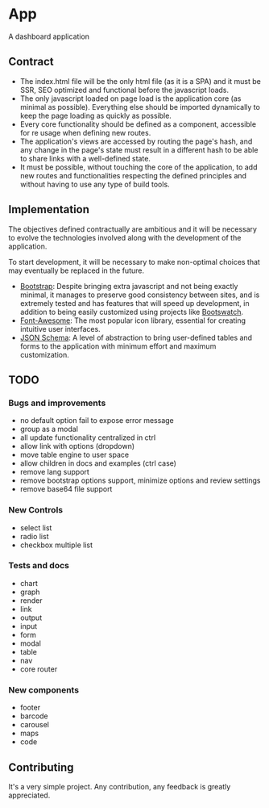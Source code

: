 # App
A dashboard application 

## Contract
 - The index.html file will be the only html file (as it is a SPA) and it must
be SSR, SEO optimized and functional before the javascript loads.
 - The only javascript loaded on page load is the application core (as minimal
as possible). Everything else should be imported dynamically to keep the page
loading as quickly as possible.
 - Every core functionality should be defined as a component, accessible for
re usage when defining new routes.
 - The application's views are accessed by routing the page's hash, and any
change in the page's state must result in a different hash to be able to share
links with a well-defined state.
 - It must be possible, without touching the core of the application, to add
new routes and functionalities respecting the defined principles and without
having to use any type of build tools.

## Implementation
The objectives defined contractually are ambitious and it will be necessary to
evolve the technologies involved along with the development of the application.

To start development, it will be necessary to make non-optimal choices that may
eventually be replaced in the future.

 - [Bootstrap](https://github.com/twbs/bootstrap): Despite bringing extra
javascript and not being exactly minimal, it manages to preserve good
consistency between sites, and is extremely tested and has features that will
speed up development, in addition to being easily customized using projects
like [Bootswatch](https://github.com/thomaspark/bootswatch).
 - [Font-Awesome](https://github.com/FortAwesome/Font-Awesome): The most
popular icon library, essential for creating intuitive user interfaces.
 - [JSON Schema](https://github.com/json-schema-org/json-schema-spec): A level
of abstraction to bring user-defined tables and forms to the application with
minimum effort and maximum customization.

## TODO

### Bugs and improvements
 - no default option fail to expose error message
 - group as a modal
 - all update functionality centralized in ctrl 
 - allow link with options (dropdown)
 - move table engine to user space
 - allow children in docs and examples (ctrl case)
 - remove lang support
 - remove bootstrap options support, minimize options and review settings
 - remove base64 file support

### New Controls
 - select list
 - radio list
 - checkbox multiple list

### Tests and docs
 - chart
 - graph
 - render
 - link
 - output
 - input
 - form
 - modal
 - table
 - nav
 - core router

### New components
 - footer
 - barcode
 - carousel
 - maps
 - code

## Contributing
It's a very simple project.
Any contribution, any feedback is greatly appreciated.
